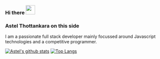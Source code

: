 ### Hi there <img src="https://raw.githubusercontent.com/MartinHeinz/MartinHeinz/master/wave.gif" width="30px">

### Astel Thottankara on this side
 I am a passionate full stack developer mainly focussed around Javascript technologies and a competitive programmer.

[![Astel's github stats](https://github-readme-stats.vercel.app/api?username=astonizer&show_icons=true)](https://github.com/astonizer/github-readme-stats) [![Top Langs](https://github-readme-stats.vercel.app/api/top-langs/?username=astonizer&layout=compact&show_icons=true)](https://github.com/astonizer/github-readme-stats)
